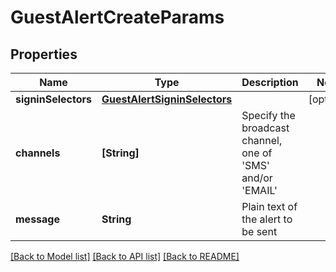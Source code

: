 # GuestAlertCreateParams

## Properties
Name | Type | Description | Notes
------------ | ------------- | ------------- | -------------
**signinSelectors** | [**GuestAlertSigninSelectors**](GuestAlertSigninSelectors.md) |  | [optional] 
**channels** | **[String]** | Specify the broadcast channel, one of &#39;SMS&#39; and/or &#39;EMAIL&#39; | 
**message** | **String** | Plain text of the alert to be sent | 

[[Back to Model list]](../README.md#documentation-for-models) [[Back to API list]](../README.md#documentation-for-api-endpoints) [[Back to README]](../README.md)



